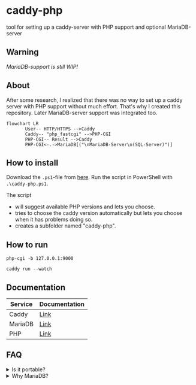 # caddy-php

tool for setting up a caddy-server with PHP support and optional MariaDB-server

## Warning

*MariaDB-support is still WIP!*

## About

After some research, I realized that there was no way to set up a caddy server with PHP support without much effort. That's why I created this repository. Later MariaDB-server support was integrated too.

```mermaid
flowchart LR
       User-- HTTP/HTTPS -->Caddy
       Caddy-- "php_fastcgi" -->PHP-CGI
       PHP-CGI-- Result -->Caddy
       PHP-CGI<-.->MariaDB[("\nMariaDB-Server\n(SQL-Server)")]
```

## How to install

Download the `.ps1`-file from [here](./src/). Run the script in PowerShell with `.\caddy-php.ps1`.

The script

- will suggest available PHP versions and lets you choose.
- tries to choose the caddy version automatically but lets you choose when it has problems doing so.
- creates a subfolder named "caddy-php".

## How to run

```
php-cgi -b 127.0.0.1:9000
```

```
caddy run --watch
```

## Documentation

| Service | Documentation |
| --- | --- |
| Caddy | [Link](https://caddyserver.com/docs/command-line) |
| MariaDB | [Link](https://mariadb.com/kb/en/documentation/) |
| PHP | [Link](https://www.php.net/manual/en/features.commandline.options.php) |

## FAQ

<details><summary>Is it portable?</summary>
<p>
       The services used by this project are configured to work portable. Move your installation where you want.
</p>
</details>

<!--
<details><summary></summary>
<p>
       
</p>
</details>
-->

<details><summary>Why MariaDB?</summary>
<p>
       MariaDB is a open-source fork of MySQL. MariaDB provides better performance and more features than MySQL.<br>
       <a href="https://www.guru99.com/mariadb-vs-mysql.html">More Information on this topic</a>
</p>
</details>
